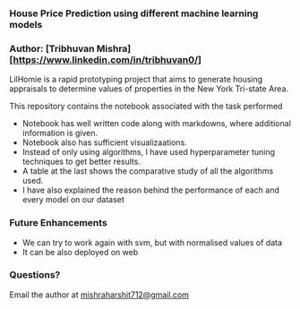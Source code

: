 ### House Price Prediction using different machine learning models

### Author: [Tribhuvan Mishra][https://www.linkedin.com/in/tribhuvan0/]

LilHomie is a rapid prototyping project that aims to generate housing appraisals to determine values of properties in the New York Tri-state Area. 

This repository contains the notebook associated with the task performed
* Notebook has well written code along with markdowns, where additional information is given.
* Notebook also has sufficient visualizaations.
* Instead of only using algorithms, I have used hyperparameter tuning techniques to get better results.
* A table at the last shows the comparative study of all the algorithms used.
* I have also explained the reason behind the performance of each and every model on our dataset

### Future Enhancements
* We can try to work again with svm, but with normalised values of data
* It can be also deployed on web


### Questions?
Email the author at mishraharshit712@gmail.com
